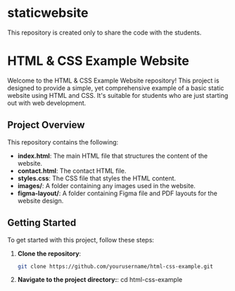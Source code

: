 # staticwebsite
This repository is created only to share the code with the students.
# HTML & CSS Example Website

Welcome to the HTML & CSS Example Website repository! This project is designed to provide a simple, yet comprehensive example of a basic static website using HTML and CSS. It's suitable for students who are just starting out with web development.

## Project Overview

This repository contains the following:

- **index.html**: The main HTML file that structures the content of the website.
- **contact.html**: The contact HTML file.
- **styles.css**: The CSS file that styles the HTML content.
- **images/**: A folder containing any images used in the website.
- **figma-layout/**: A folder containing Figma file and PDF layouts for the website design.
  
## Getting Started

To get started with this project, follow these steps:

1. **Clone the repository**:
   ```bash
   git clone https://github.com/yourusername/html-css-example.git

1. **Navigate to the project directory:**:
   cd html-css-example
